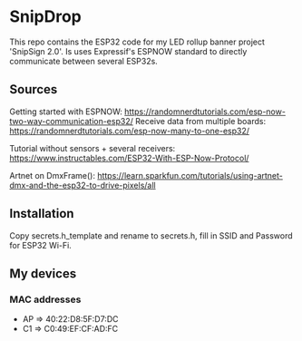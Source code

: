 # SnipDrop
This repo contains the ESP32 code for my LED rollup banner project 'SnipSign 2.0'. Is uses Expressif's ESPNOW standard to directly communicate between several ESP32s.

## Sources
Getting started with ESPNOW: https://randomnerdtutorials.com/esp-now-two-way-communication-esp32/
Receive data from multiple boards: https://randomnerdtutorials.com/esp-now-many-to-one-esp32/

Tutorial without sensors + several receivers: https://www.instructables.com/ESP32-With-ESP-Now-Protocol/

Artnet on DmxFrame(): https://learn.sparkfun.com/tutorials/using-artnet-dmx-and-the-esp32-to-drive-pixels/all

## Installation
Copy secrets.h_template and rename to secrets.h, fill in SSID and Password for ESP32 Wi-Fi.

## My devices

### MAC addresses
* AP => 40:22:D8:5F:D7:DC
* C1 => C0:49:EF:CF:AD:FC